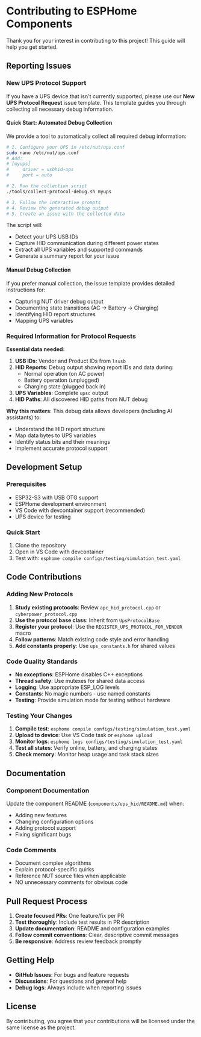 # Contributing to ESPHome Components

Thank you for your interest in contributing to this project! This guide will help you get started.

## Reporting Issues

### New UPS Protocol Support

If you have a UPS device that isn't currently supported, please use our **New UPS Protocol Request** issue template. This template guides you through collecting all necessary debug information.

#### Quick Start: Automated Debug Collection

We provide a tool to automatically collect all required debug information:

```bash
# 1. Configure your UPS in /etc/nut/ups.conf
sudo nano /etc/nut/ups.conf
# Add:
# [myups]
#     driver = usbhid-ups
#     port = auto

# 2. Run the collection script
./tools/collect-protocol-debug.sh myups

# 3. Follow the interactive prompts
# 4. Review the generated debug output
# 5. Create an issue with the collected data
```

The script will:
- Detect your UPS USB IDs
- Capture HID communication during different power states
- Extract all UPS variables and supported commands
- Generate a summary report for your issue

#### Manual Debug Collection

If you prefer manual collection, the issue template provides detailed instructions for:
- Capturing NUT driver debug output
- Documenting state transitions (AC → Battery → Charging)
- Identifying HID report structures
- Mapping UPS variables

### Required Information for Protocol Requests

**Essential data needed:**
1. **USB IDs**: Vendor and Product IDs from `lsusb`
2. **HID Reports**: Debug output showing report IDs and data during:
   - Normal operation (on AC power)
   - Battery operation (unplugged)
   - Charging state (plugged back in)
3. **UPS Variables**: Complete `upsc` output
4. **HID Paths**: All discovered HID paths from NUT debug

**Why this matters**: This debug data allows developers (including AI assistants) to:
- Understand the HID report structure
- Map data bytes to UPS variables
- Identify status bits and their meanings
- Implement accurate protocol support

## Development Setup

### Prerequisites

- ESP32-S3 with USB OTG support
- ESPHome development environment
- VS Code with devcontainer support (recommended)
- UPS device for testing

### Quick Start

1. Clone the repository
2. Open in VS Code with devcontainer
3. Test with: `esphome compile configs/testing/simulation_test.yaml`

## Code Contributions

### Adding New Protocols

1. **Study existing protocols**: Review `apc_hid_protocol.cpp` or `cyberpower_protocol.cpp`
2. **Use the protocol base class**: Inherit from `UpsProtocolBase`
3. **Register your protocol**: Use the `REGISTER_UPS_PROTOCOL_FOR_VENDOR` macro
4. **Follow patterns**: Match existing code style and error handling
5. **Add constants properly**: Use `ups_constants.h` for shared values

### Code Quality Standards

- **No exceptions**: ESPHome disables C++ exceptions
- **Thread safety**: Use mutexes for shared data access
- **Logging**: Use appropriate ESP_LOG levels
- **Constants**: No magic numbers - use named constants
- **Testing**: Provide simulation mode for testing without hardware

### Testing Your Changes

1. **Compile test**: `esphome compile configs/testing/simulation_test.yaml`
2. **Upload to device**: Use VS Code task or `esphome upload`
3. **Monitor logs**: `esphome logs configs/testing/simulation_test.yaml`
4. **Test all states**: Verify online, battery, and charging states
5. **Check memory**: Monitor heap usage and task stack sizes

## Documentation

### Component Documentation

Update the component README (`components/ups_hid/README.md`) when:
- Adding new features
- Changing configuration options
- Adding protocol support
- Fixing significant bugs

### Code Comments

- Document complex algorithms
- Explain protocol-specific quirks
- Reference NUT source files when applicable
- NO unnecessary comments for obvious code

## Pull Request Process

1. **Create focused PRs**: One feature/fix per PR
2. **Test thoroughly**: Include test results in PR description
3. **Update documentation**: README and configuration examples
4. **Follow commit conventions**: Clear, descriptive commit messages
5. **Be responsive**: Address review feedback promptly

## Getting Help

- **GitHub Issues**: For bugs and feature requests
- **Discussions**: For questions and general help
- **Debug logs**: Always include when reporting issues

## License

By contributing, you agree that your contributions will be licensed under the same license as the project.